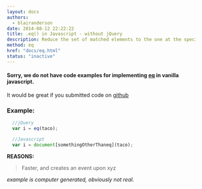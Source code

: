 ```yaml
---
layout: docs
authors:
  - blairanderson
date: 2014-08-12 22:22:22
title: .eq() in Javascript - without jQuery
description: Reduce the set of matched elements to the one at the specified index.
method: eq
href: "docs/eq.html"
status: "inactive"
---
```


#### Sorry, we do not have code examples for implementing [eq](http://api.jquery.com/eq/) in vanilla javascript.

It would be great if you submitted code on [github](https://github.com/blairanderson/without-jquery/blob/master/docs/eq.md)

### Example:

```javascript
  //jQuery
  var i = eq(taco);

  //Javascript
  var i = document[somethingOtherThaneq](taco);

```

**REASONS:**
> Faster, and creates an event upon xyz

*example is computer generated, obviously not real.*
